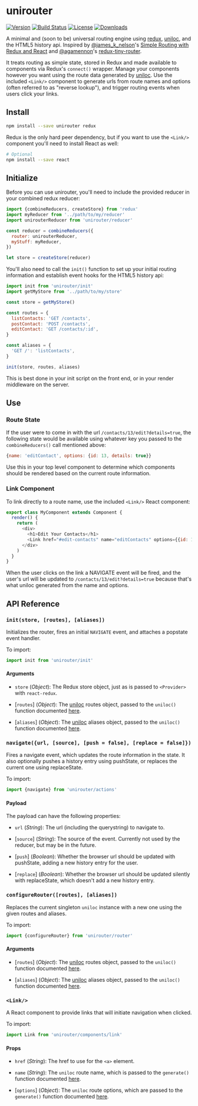 # unirouter

[![Version][version-svg]][package-url]
[![Build Status][travis-svg]][travis-url]
[![License][license-image]][license-url]
[![Downloads][downloads-image]][downloads-url]

A minimal and (soon to be) universal routing engine using [redux][redux],
[uniloc][uniloc], and the HTML5 history api. Inspired by
[@james_k_nelson][james-k-nelson]'s
[Simple Routing with Redux and React][redux-routing] and
[@agamennon][guilherme]'s [redux-tiny-router][redux-tiny-router].

It treats routing as simple state, stored in Redux and made available to
components via Redux's `connect()` wrapper. Manage your components however you
want using the route data generated by [uniloc][uniloc]. Use the included
`<Link/>` component to generate urls from route names and options (often
referred to as "reverse lookup"), and trigger routing events when users click
your links.

## Install

```sh
npm install --save unirouter redux
```

Redux is the only hard peer dependency, but if you want to use the `<Link/>`
component you'll need to install React as well:

```sh
# Optional
npm install --save react
```

## Initialize

Before you can use unirouter, you'll need to include the provided reducer in
your combined redux reducer:

```js
import {combineReducers, createStore} from 'redux'
import myReducer from '../path/to/my/reducer'
import unirouterReducer from 'unirouter/reducer'

const reducer = combineReducers({
  router: unirouterReducer,
  myStuff: myReducer,
})

let store = createStore(reducer)
```

You'll also need to call the `init()` function to set up your initial routing
information and establish event hooks for the HTML5 history api:

```js
import init from 'unirouter/init'
import getMyStore from '../path/to/my/store'

const store = getMyStore()

const routes = {
  listContacts: 'GET /contacts',
  postContact: 'POST /contacts',
  editContact: 'GET /contacts/:id',
}

const aliases = {
  'GET /': 'listContacts',
}

init(store, routes, aliases)
```

This is best done in your init script on the front end, or in your render
middleware on the server.

## Use

### Route State

If the user were to come in with the url `/contacts/13/edit?details=true`, the
following state would be available using whatever key you passed to the
`combineReducers()` call mentioned above:

```js
{name: 'editContact', options: {id: 13, details: true}}
```

Use this in your top level component to determine which components should be
rendered based on the current route information.

### Link Component

To link directly to a route name, use the included `<Link/>` React component:

```js
export class MyComponent extends Component {
  render() {
    return (
      <div>
        <h1>Edit Your Contacts</h1>
        <Link href="#edit-contacts" name="editContacts" options={{id: 13, details: true}}/>
      </div>
    )
  }
}
```

When the user clicks on the link a NAVIGATE event will be fired, and the user's
url will be updated to `/contacts/13/edit?details=true` because that's what
uniloc generated from the name and options.

## API Reference

### `init(store, [routes], [aliases])`

Initializes the router, fires an initial `NAVIGATE` event, and attaches a
popstate event handler.

To import:

```js
import init from 'unirouter/init'
```

#### Arguments

* `store` \(*Object*): The Redux store object, just as is passed to `<Provider>`
  with `react-redux`.

* [`routes`] \(*Object*): The [uniloc][uniloc] routes object, passed to the
  `uniloc()` function documented [here][uniloc-api].

* [`aliases`] \(*Object*): The [uniloc][uniloc] aliases object, passed to the
  `uniloc()` function documented [here][uniloc-api].

### `navigate({url, [source], [push = false], [replace = false]})`

Fires a navigate event, which updates the route information in the state. It
also optionally pushes a history entry using pushState, or replaces the current
one using replaceState.

To import:

```js
import {navigate} from 'unirouter/actions'
```

#### Payload

The payload can have the following properties:

* `url` \(*String*): The url (including the querystring) to navigate to.

* [`source`] \(*String*): The source of the event. Currently not used by the
  reducer, but may be in the future.

* [`push`] \(*Boolean*): Whether the browser url should be updated with
  pushState, adding a new history entry for the user.

* [`replace`] \(*Boolean*): Whether the browser url should be updated silently
  with replaceState, which doesn't add a new history entry.

### `configureRouter([routes], [aliases])`

Replaces the current singleton `uniloc` instance with a new one using the given
routes and aliases.

To import:

```js
import {configureRouter} from 'unirouter/router'
```

#### Arguments

* [`routes`] \(*Object*): The [uniloc][uniloc] routes object, passed to the
  `uniloc()` function documented [here][uniloc-api].

* [`aliases`] \(*Object*): The [uniloc][uniloc] aliases object, passed to the
  `uniloc()` function documented [here][uniloc-api].

### `<Link/>`

A React component to provide links that will initiate navigation when clicked.

To import:

```js
import Link from 'unirouter/components/link'
```

#### Props

* `href` \(*String*): The href to use for the `<a>` element.

* `name` \(*String*): The `uniloc` route name, which is passed to the
  `generate()` function documented [here][uniloc-api].

* [`options`] \(*Object*): The `uniloc` route options, which are passed to the
  `generate()` function documented [here][uniloc-api].

[downloads-image]: https://img.shields.io/npm/dm/unirouter.svg?style=flat-square
[downloads-url]: http://npm-stat.com/charts.html?package=unirouter
[guilherme]: https://github.com/Agamennon
[james-k-nelson]: https://twitter.com/james_k_nelson
[license-image]: http://img.shields.io/badge/license-MIT-green.svg?style=flat-square
[license-url]: LICENSE
[package-url]: https://npmjs.org/package/unirouter
[redux-routing]: http://jamesknelson.com/simple-routing-redux-react/
[redux-tiny-router]: https://github.com/Agamennon/redux-tiny-router
[redux]: https://github.com/rackt/redux
[travis-svg]: https://img.shields.io/travis/bkonkle/unirouter/master.svg?style=flat-square
[travis-url]: https://travis-ci.org/bkonkle/unirouter
[uniloc]: http://unicornstandard.com/packages/uniloc.html
[uniloc-api]: https://github.com/unicorn-standard/uniloc#api
[version-svg]: https://img.shields.io/npm/v/unirouter.svg?style=flat-square
